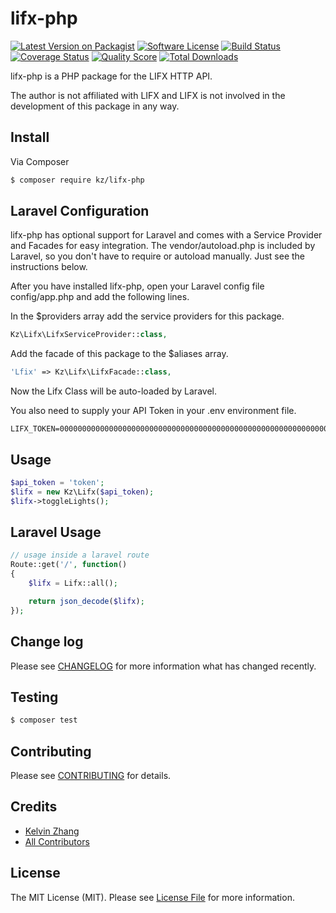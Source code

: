 # lifx-php

[![Latest Version on Packagist][ico-version]][link-packagist]
[![Software License][ico-license]](LICENSE.md)
[![Build Status][ico-travis]][link-travis]
[![Coverage Status][ico-coveralls]][link-coveralls]
[![Quality Score][ico-code-quality]][link-code-quality]
[![Total Downloads][ico-downloads]][link-downloads]

lifx-php is a PHP package for the LIFX HTTP API. 

The author is not affiliated with LIFX and LIFX is not involved in the development of this package in any way.

## Install

Via Composer

``` bash
$ composer require kz/lifx-php
```

## Laravel Configuration

lifx-php has optional support for Laravel and comes with a Service Provider and Facades for easy integration. The vendor/autoload.php is included by Laravel, so you don't have to require or autoload manually. Just see the instructions below.

After you have installed lifx-php, open your Laravel config file config/app.php and add the following lines.

In the $providers array add the service providers for this package.

``` php
Kz\Lifx\LifxServiceProvider::class,
```

Add the facade of this package to the $aliases array.

``` php
'Lfix' => Kz\Lifx\LifxFacade::class,
```

Now the Lifx Class will be auto-loaded by Laravel.

You also need to supply your API Token in your .env environment file.

```
LIFX_TOKEN=0000000000000000000000000000000000000000000000000000000000000000
```

## Usage

``` php
$api_token = 'token';
$lifx = new Kz\Lifx($api_token);
$lifx->toggleLights();
```

## Laravel Usage

``` php
// usage inside a laravel route
Route::get('/', function()
{
    $lifx = Lifx::all();

    return json_decode($lifx);
});
```

## Change log

Please see [CHANGELOG](CHANGELOG.md) for more information what has changed recently.

## Testing

``` bash
$ composer test
```

## Contributing

Please see [CONTRIBUTING](CONTRIBUTING.md) for details.

## Credits

- [Kelvin Zhang](https://github.com/kz)
- [All Contributors][link-contributors]

## License

The MIT License (MIT). Please see [License File](LICENSE.md) for more information.

[ico-version]: https://img.shields.io/packagist/v/kz/lifx-php.svg?style=flat-square
[ico-license]: https://img.shields.io/badge/license-MIT-brightgreen.svg?style=flat-square
[ico-travis]: https://img.shields.io/travis/kz/lifx-php/master.svg?style=flat-square
[ico-scrutinizer]: https://img.shields.io/scrutinizer/coverage/g/kz/lifx-php.svg?style=flat-square
[ico-coveralls]: https://img.shields.io/coveralls/kz/lifx-php/lifx-php.svg?style=flat-square
[ico-code-quality]: https://img.shields.io/scrutinizer/g/kz/lifx-php.svg?style=flat-square
[ico-downloads]: https://img.shields.io/packagist/dt/kz/lifx-php.svg?style=flat-square

[link-packagist]: https://packagist.org/packages/kz/lifx-php
[link-travis]: https://travis-ci.org/kz/lifx-php
[link-coveralls]: https://coveralls.io/r/kz/lifx-php
[link-code-quality]: https://scrutinizer-ci.com/g/kz/lifx-php
[link-downloads]: https://packagist.org/packages/kz/lifx-php
[link-author]: https://github.com/kz
[link-contributors]: ../../contributors

